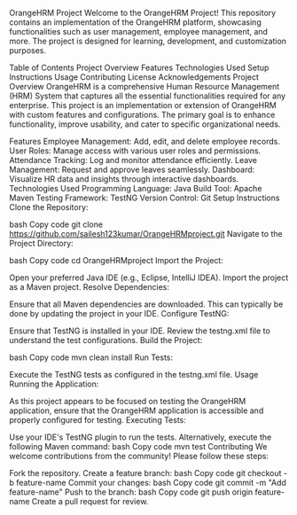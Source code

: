 OrangeHRM Project
Welcome to the OrangeHRM Project! This repository contains an implementation of the OrangeHRM platform, showcasing functionalities such as user management, employee management, and more. The project is designed for learning, development, and customization purposes.

Table of Contents
Project Overview
Features
Technologies Used
Setup Instructions
Usage
Contributing
License
Acknowledgements
Project Overview
OrangeHRM is a comprehensive Human Resource Management (HRM) System that captures all the essential functionalities required for any enterprise. This project is an implementation or extension of OrangeHRM with custom features and configurations. The primary goal is to enhance functionality, improve usability, and cater to specific organizational needs.

Features
Employee Management: Add, edit, and delete employee records.
User Roles: Manage access with various user roles and permissions.
Attendance Tracking: Log and monitor attendance efficiently.
Leave Management: Request and approve leaves seamlessly.
Dashboard: Visualize HR data and insights through interactive dashboards.
Technologies Used
Programming Language: Java
Build Tool: Apache Maven
Testing Framework: TestNG
Version Control: Git
Setup Instructions
Clone the Repository:

bash
Copy code
git clone https://github.com/sailesh123kumar/OrangeHRMproject.git
Navigate to the Project Directory:

bash
Copy code
cd OrangeHRMproject
Import the Project:

Open your preferred Java IDE (e.g., Eclipse, IntelliJ IDEA).
Import the project as a Maven project.
Resolve Dependencies:

Ensure that all Maven dependencies are downloaded. This can typically be done by updating the project in your IDE.
Configure TestNG:

Ensure that TestNG is installed in your IDE.
Review the testng.xml file to understand the test configurations.
Build the Project:

bash
Copy code
mvn clean install
Run Tests:

Execute the TestNG tests as configured in the testng.xml file.
Usage
Running the Application:

As this project appears to be focused on testing the OrangeHRM application, ensure that the OrangeHRM application is accessible and properly configured for testing.
Executing Tests:

Use your IDE's TestNG plugin to run the tests.
Alternatively, execute the following Maven command:
bash
Copy code
mvn test
Contributing
We welcome contributions from the community! Please follow these steps:

Fork the repository.
Create a feature branch:
bash
Copy code
git checkout -b feature-name
Commit your changes:
bash
Copy code
git commit -m "Add feature-name"
Push to the branch:
bash
Copy code
git push origin feature-name
Create a pull request for review.
